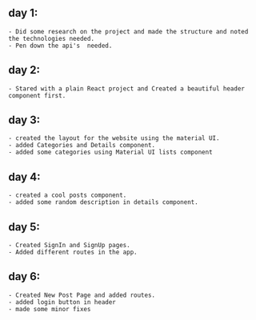 ## day 1:
    - Did some research on the project and made the structure and noted the technologies needed.
    - Pen down the api's  needed. 
## day 2:
    - Stared with a plain React project and Created a beautiful header component first.
## day 3:
    - created the layout for the website using the material UI.
    - added Categories and Details component.
    - added some categories using Material UI lists component
## day 4:
    - created a cool posts component.
    - added some random description in details component.
## day 5: 
    - Created SignIn and SignUp pages.
    - Added different routes in the app.
## day 6:
    - Created New Post Page and added routes.
    - added login button in header
    - made some minor fixes
